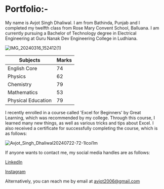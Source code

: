 # Portfolio:-
My name is Avjot Singh Dhaliwal. I am from Bathinda, Punjab and I completed my twelfth class from Rose Mary Convent School, Balluana. I am currently pursuing a Bachelor of Technology degree in Electrical Engineering at Guru Nanak Dev Engineering College in Ludhiana.

![IMG_20240316_152412(1)](https://github.com/user-attachments/assets/8168bce1-4412-4eb0-b976-d72f93d60dea)

|Subjects|Marks|
|--------|-----|
|English Core|74|
|Physics|62|
|Chemistry|79|
|Mathematics|53|
|Physical Education|79|

I recently enrolled in a course called 'Excel for Beginners' by Great Learning, which was recommended by my college. Through this course, I learned many new things, as well as various tricks and tips about Excel. I also received a certificate for successfully completing the course, which is as follows:

![Avjot_Singh_Dhaliwal20240722-72-1lcoi1m](https://github.com/user-attachments/assets/c92019f9-b258-41ec-9f28-ccd8c6e61772)

If anyone wants to contact me, my social media handles are as follows:

[LinkedIn](https://www.linkedin.com/in/avjot-singh-b53605319?utm_source=share&utm_campaign=share_via&utm_content=profile&utm_medium=android_app)

[Instagram](https://www.instagram.com/avjxt28?igsh=bnloOWInNDdyaGl1)

Alternatively, you can reach me by email at avjot2006@gmail.com
